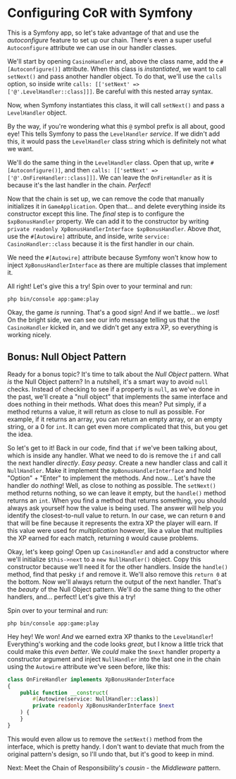 # Configuring CoR with Symfony

This is a Symfony app, so let's take advantage of that and use the *autoconfigure* feature
to set up our chain. There's even a super useful `Autoconfigure` attribute
we can use in our handler classes.

We'll start by opening `CasinoHandler` and, above the class name, add
the `#[Autoconfigure()]` attribute. When this class is *instantiated*, we want
to call `setNext()` and pass another handler object. To do that, we'll use
the `calls` option, so inside
write `calls: [['setNext' => ['@'.LevelHandler::class]]]`. Be careful with this nested array syntax.

Now, when Symfony instantiates this class, it will call `setNext()` and pass a `LevelHandler` object.

By the way, if you're wondering what this `@` symbol prefix is all about, good eye!
This tells Symfony to pass the `LevelHandler` _service_. If we didn't add this,
it would pass the `LevelHandler` class string which is definitely not what we want.

We'll do the same thing in the `LevelHandler` class. Open that up,
write `#[Autoconfigure()]`, and
then `calls: [['setNext' => ['@'.OnFireHandler::class]]]`. We can leave
the `OnFireHandler` as it is because it's the last handler in the chain.
*Perfect*!

Now that the chain is set up, we can remove the code that manually
initializes it in `GameApplication`. Open that... and delete everything inside its
constructor except this line. The *final* step is to configure
the `$xpBonusHandler` property. We can add it to the constructor by
writing `private readonly XpBonusHandlerInterface $xpBonusHandler`. Above
*that*, use the `#[Autowire]` attribute, and inside,
write `service: CasinoHandler::class` because it is the first handler
in our chain.

We need the `#[Autowire]` attribute because Symfony won't know how to inject
`XpBonusHandlerInterface` as there are multiple classes that implement
it.

All right! Let's give this a try! Spin over to your terminal and run:

```terminal
php bin/console app:game:play
```

Okay, the game *is* running. That's a good sign! And if we battle... we *lost*!
On the bright side, we can see our info message telling us that
the `CasinoHandler` kicked in, and we didn't get any extra XP, so everything
is working nicely.

## Bonus: Null Object Pattern

Ready for a bonus topic? It's time to talk about the *Null Object* pattern.
What *is* the Null Object pattern? In a nutshell, it's a smart way to avoid `null`
checks. Instead of checking to see if a property is `null`, as we've done in the
past, we'll create a "null object" that implements the same interface and does
nothing in their methods. What does this mean? Put simply, if a method returns a
value, it will return as close to null as possible. For example, if it returns
an array, you can return an empty array, or an empty string, or a 0 for `int`.
It can get even more complicated that this, but you get the idea.

So let's get to it! Back in our code, find that `if` we've been talking about,
which is inside any handler. What we need to do is remove the `if` and call the
next handler *directly*. *Easy peasy*. Create a new handler class and call
it `NullHandler`. Make it implement the `XpBonusHandlerInterface` and hold 
"Option" + "Enter" to implement the methods. And now... Let's have the handler
do *nothing*! Well, as close to nothing as possible.
The `setNext()` method returns nothing, so we can leave it empty, but
the `handle()` method returns an `int`. When you find a method that returns
something, you should always ask yourself how the value is being used. The
answer will help you identify the closest-to-null value to return. In *our*
case, we can return `0` and that will be fine because it represents the extra XP
the player will earn. If this value were used for *multiplication* however, like
a value that multiplies the XP earned for each match, returning `0` would cause
problems.

Okay, let's keep going! Open up `CasinoHandler` and add a constructor where
we'll initialize `$this->next` to a `new NullHandler()` object. Copy this
constructor because we'll need it for the other handlers. Inside the `handle()`
method, find that pesky `if` and remove it. We'll also remove this `return 0` at
the bottom. Now we'll always return the output of the next handler. That's the
*beauty* of the Null Object pattern. We'll do the same thing to the other
handlers, and... perfect! Let's give this a try!

Spin over to your terminal and run:

```terminal
php bin/console app:game:play
```

Hey hey! We won! *And* we earned extra XP thanks to the `LevelHandler`!
Everything's working and the code looks *great*, but I know a little trick that
could make this *even better*. We *could* make the `$next` handler property a
constructor argument and inject `NullHandler` into the last one in the chain
using the `Autowire` attribute we've seen before, like this:

```php
class OnFireHandler implements XpBonusHanderInterface
{
    public function __construct(
        #[Autowire(service: NullHandler::class)]
        private readonly XpBonusHanderInterface $next
    ) {
    }
}
```

This would even allow us to remove the `setNext()` method from the interface,
which is pretty handy. I don't want to deviate that much from the original
pattern's design, so I'll undo that, but it's good to keep in mind.

Next: Meet the Chain of Responsibility's *cousin* - the *Middleware* pattern.
